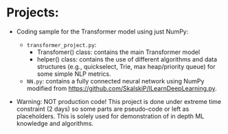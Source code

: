 # Projects:

- Coding sample for the Transformer model using just NumPy:
  - `transformer_project.py`: 
    - Transfomer() class: contains the main Transformer model  
    - helper() class: contains the use of different algorithms and data structures (e.g., quickselect, Trie, max heap/priority queue) for some simple NLP metrics. 
  - `NN.py`: contains a fully connected neural network using NumPy modified from https://github.com/SkalskiP/ILearnDeepLearning.py.

- Warning: NOT production code! This project is done under extreme time constraint (2 days) so some parts are pseudo-code or left as placeholders.
           This is solely used for demonstration of in depth ML knowledge and algorithms.
